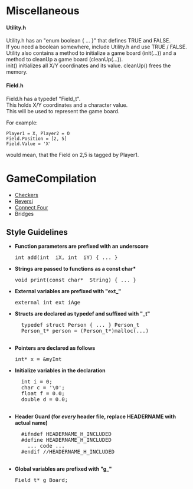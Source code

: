 Miscellaneous
=============
<h4>Utility.h</h4>

Utility.h has an "enum boolean { ... }" that defines TRUE and FALSE. <br/>
If you need a boolean somewhere, include Utility.h and use TRUE / FALSE. <br/>
Utility also contains a method to initialize a game board (init(...)) and a method to cleanUp a game board (cleanUp(...)). <br/>
init() initializes all X/Y coordinates and its value.
cleanUp() frees the memory.

<h4>Field.h</h4>

Field.h has a typedef "Field_t". <br/>
This holds X/Y coordinates and a character value. <br/>
This will be used to represent the game board. <br/>

For example:

    Player1 = X, Player2 = O
    Field.Position = [2, 5]
    Field.Value = 'X'
would mean, that the Field on 2,5 is tagged by Player1.


GameCompilation
===============

- <a href="http://de.wikipedia.org/wiki/Dame_%28Spiel%29#Checkers">Checkers</a>
- <a href="http://de.wikipedia.org/wiki/Reversi">Reversi</a>
- <a href="http://de.wikipedia.org/wiki/4_gewinnt">Connect Four</a>
- <a>Bridges</a>


## Style Guidelines ##

- <b>Function parameters are prefixed with an underscore</b>
  
  <pre>int add(int _iX, int _iY) { ... }</pre>

- <b>Strings are passed to functions as a const char*</b>
  
    <pre>void print(const char* _String) { ... }</pre>

- <b>External variables are prefixed with "ext_"</b>
  
    <pre>external int ext_iAge</pre>

- <b>Structs are declared as typedef and suffixed with "_t"</b>
  
    <pre>
    typedef struct Person { ... } Person_t
    Person_t* person = (Person_t*)malloc(...)
    </pre>

- <b>Pointers are declared as follows</b>
    
    <pre>int* x = &myInt</pre>

- <b>Initialize variables in the declaration</b>

    <pre>
    int i = 0;
    char c = '\0';
    float f = 0.0;
    double d = 0.0;
    </pre>
    
- <b>Header Guard (for <em>every</em> header file, replace HEADERNAME with actual name)</b>

    <pre>
    #ifndef HEADERNAME_H_INCLUDED
    #define HEADERNAME_H_INCLUDED
      ... code ...
    #endif //HEADERNAME_H_INCLUDED
    </pre>
    
- <b>Global variables are prefixed with "g_"</b>

    <pre>Field_t* g_Board;</pre>
